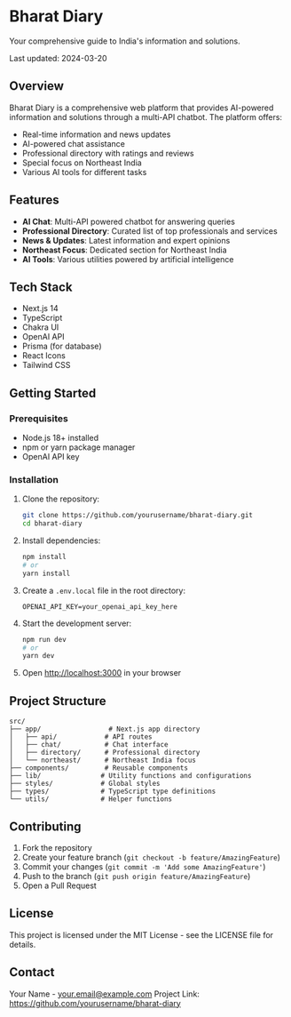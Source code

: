 # Bharat Diary

Your comprehensive guide to India's information and solutions.

Last updated: 2024-03-20

## Overview

Bharat Diary is a comprehensive web platform that provides AI-powered information and solutions through a multi-API chatbot. The platform offers:

- Real-time information and news updates
- AI-powered chat assistance
- Professional directory with ratings and reviews
- Special focus on Northeast India
- Various AI tools for different tasks

## Features

- **AI Chat**: Multi-API powered chatbot for answering queries
- **Professional Directory**: Curated list of top professionals and services
- **News & Updates**: Latest information and expert opinions
- **Northeast Focus**: Dedicated section for Northeast India
- **AI Tools**: Various utilities powered by artificial intelligence

## Tech Stack

- Next.js 14
- TypeScript
- Chakra UI
- OpenAI API
- Prisma (for database)
- React Icons
- Tailwind CSS

## Getting Started

### Prerequisites

- Node.js 18+ installed
- npm or yarn package manager
- OpenAI API key

### Installation

1. Clone the repository:
   ```bash
   git clone https://github.com/yourusername/bharat-diary.git
   cd bharat-diary
   ```

2. Install dependencies:
   ```bash
   npm install
   # or
   yarn install
   ```

3. Create a `.env.local` file in the root directory:
   ```env
   OPENAI_API_KEY=your_openai_api_key_here
   ```

4. Start the development server:
   ```bash
   npm run dev
   # or
   yarn dev
   ```

5. Open [http://localhost:3000](http://localhost:3000) in your browser

## Project Structure

```
src/
├── app/                 # Next.js app directory
│   ├── api/            # API routes
│   ├── chat/           # Chat interface
│   ├── directory/      # Professional directory
│   └── northeast/      # Northeast India focus
├── components/         # Reusable components
├── lib/               # Utility functions and configurations
├── styles/            # Global styles
├── types/             # TypeScript type definitions
└── utils/             # Helper functions
```

## Contributing

1. Fork the repository
2. Create your feature branch (`git checkout -b feature/AmazingFeature`)
3. Commit your changes (`git commit -m 'Add some AmazingFeature'`)
4. Push to the branch (`git push origin feature/AmazingFeature`)
5. Open a Pull Request

## License

This project is licensed under the MIT License - see the LICENSE file for details.

## Contact

Your Name - your.email@example.com
Project Link: https://github.com/yourusername/bharat-diary 
